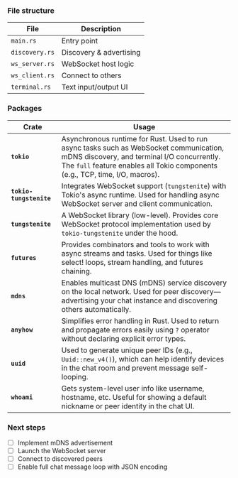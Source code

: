 ### File structure

| File           | Description             |
| -------------- | ----------------------- |
| `main.rs`      | Entry point             |
| `discovery.rs` | Discovery & advertising |
| `ws_server.rs` | WebSocket host logic    |
| `ws_client.rs` | Connect to others       |
| `terminal.rs`  | Text input/output UI    |

### Packages

| Crate                   | Usage                                                                                                                                                                                                                  |
| ----------------------- | ---------------------------------------------------------------------------------------------------------------------------------------------------------------------------------------------------------------------- |
| **`tokio`**             | Asynchronous runtime for Rust. Used to run async tasks such as WebSocket communication, mDNS discovery, and terminal I/O concurrently. The `full` feature enables all Tokio components (e.g., TCP, time, I/O, macros). |
| **`tokio-tungstenite`** | Integrates WebSocket support (`tungstenite`) with Tokio's async runtime. Used for handling async WebSocket server and client communication.                                                                            |
| **`tungstenite`**       | A WebSocket library (low-level). Provides core WebSocket protocol implementation used by `tokio-tungstenite` under the hood.                                                                                           |
| **`futures`**           | Provides combinators and tools to work with async streams and tasks. Used for things like select! loops, stream handling, and futures chaining.                                                                        |
| **`mdns`**              | Enables multicast DNS (mDNS) service discovery on the local network. Used for peer discovery—advertising your chat instance and discovering others automatically.                                                      |
| **`anyhow`**            | Simplifies error handling in Rust. Used to return and propagate errors easily using `?` operator without declaring explicit error types.                                                                               |
| **`uuid`**              | Used to generate unique peer IDs (e.g., `Uuid::new_v4()`), which can help identify devices in the chat room and prevent message self-looping.                                                                          |
| **`whoami`**            | Gets system-level user info like username, hostname, etc. Useful for showing a default nickname or peer identity in the chat UI.                                                                                       |

### Next steps

- [ ] Implement mDNS advertisement
- [ ] Launch the WebSocket server
- [ ] Connect to discovered peers
- [ ] Enable full chat message loop with JSON encoding
